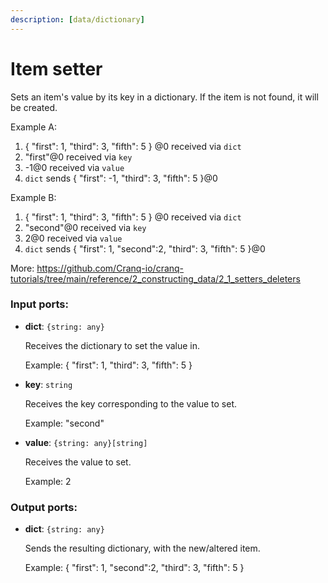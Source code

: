```yaml
---
description: [data/dictionary]
---
```


# Item setter

Sets an item's value by its key in a dictionary.
If the item is not found, it will be created.

Example A:
1. { "first": 1, "third": 3, "fifth": 5 } @0 received via `dict`
2. "first"@0 received via `key`
3. -1@0 received via `value`
4. `dict` sends { "first": -1, "third": 3, "fifth": 5 }@0

Example B:
1. { "first": 1, "third": 3, "fifth": 5 } @0 received via `dict`
2. "second"@0 received via `key`
3. 2@0 received via `value`
4. `dict` sends { "first": 1, "second":2, "third": 3, "fifth": 5 }@0

More:
https://github.com/Cranq-io/cranq-tutorials/tree/main/reference/2_constructing_data/2_1_setters_deleters

### Input ports:

* __dict__: `{string: any}`

    Receives the dictionary to set the value in.
    
    Example:
    { "first": 1, "third": 3, "fifth": 5 }


* __key__: `string`

    Receives the key corresponding to the value to set.
    
    Example:
    "second"


* __value__: `{string: any}[string]`

    Receives the value to set.
    
    Example:
    2

### Output ports:

* __dict__: `{string: any}`

    Sends the resulting dictionary, with the new/altered item.
    
    Example:
    { "first": 1, "second":2, "third": 3, "fifth": 5 }

